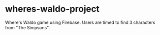 # wheres-waldo-project
Where's Waldo game using Firebase. Users are timed to find 3 characters from "The Simpsons".
